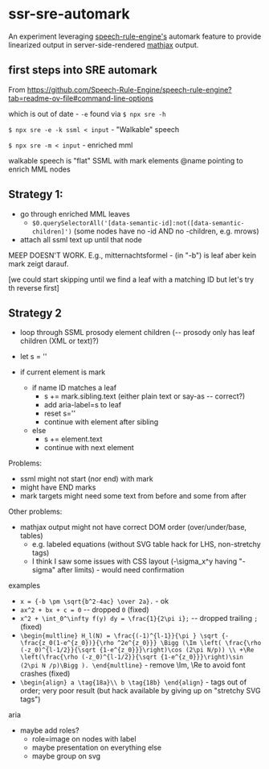 # ssr-sre-automark

An experiment leveraging [speech-rule-engine's](https://github.com/zorkow/speech-rule-engine/) automark feature to provide linearized output in server-side-rendered [mathjax](https://github.com/mathjax/mathjax/) output.

## first steps into SRE automark

From https://github.com/Speech-Rule-Engine/speech-rule-engine?tab=readme-ov-file#command-line-options

which is out of date - `-e` found via `$ npx sre -h`

`$ npx sre -e -k ssml < input` - "Walkable" speech

`$ npx sre -m < input` - enriched mml

walkable speech is "flat" SSML with mark elements @name pointing to enrich MML nodes

## Strategy 1:

- go through enriched MML leaves
  - `$0.querySelectorAll('[data-semantic-id]:not([data-semantic-children]')` (some nodes have no -id AND no -children, e.g. mrows)
- attach all ssml text up until that node

MEEP
DOESN'T WORK.
E.g., mitternachtsformel - (in "-b") is leaf aber kein mark zeigt darauf.

[we could start skipping until we find a leaf with a matching ID but let's try th reverse first]

## Strategy 2

- loop through SSML prosody element children (-- prosody only has leaf children (XML or text)?)

- let s = ''
- if current element is mark
  - if name ID matches a leaf
    - s += mark.sibling.text (either plain text or say-as -- correct?)
    - add aria-label=s to leaf
    - reset s=''
    - continue with element after sibling
  - else
    - s += element.text
    - continue with next element

Problems:

- ssml might not start (nor end) with mark
- might have END marks
- mark targets might need some text from before and some from after


Other problems:

- mathjax output might not have correct DOM order (over/under/base, tables)
  - e.g. labeled equations (without SVG table hack for LHS, non-stretchy tags)
  - I think I saw some issues with CSS layout (-\sigma_x^y having "- sigma" after limits) - would need confirmation

examples

- `x = {-b \pm \sqrt{b^2-4ac} \over 2a}.` - ok
- `ax^2 + bx + c = 0` -- dropped `0`  (fixed)
- `x^2 + \int_0^\infty f(y) dy = \frac{1}{2\pi i};` -- dropped trailing `;` (fixed)
- `\begin{multline} H_l(N) = \frac{(-1)^{l-1}}{\pi } \sqrt {-\frac{z_0(1-e^{z_0})}{\rho ^2e^{z_0}}} \Bigg (\Im \left( \frac{\rho (-z_0)^{l-1/2}}{\sqrt {1-e^{z_0}}}\right)\cos (2\pi N/p)) \\ +\Re \left(\frac{\rho (-z_0)^{l-1/2}}{\sqrt {1-e^{z_0}}}\right)\sin (2\pi N /p)\Bigg ). \end{multline}` - remove \Im, \Re to avoid font crashes (fixed)
- `\begin{align} a \tag{18a}\\ b \tag{18b} \end{align}` - tags out of order; very poor result (but hack available by giving up on "stretchy SVG tags")

aria

- maybe add roles?
  - role=image on nodes with label
  - maybe presentation on everything else
  - maybe group on svg

